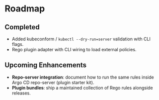 # Roadmap

## Completed

- Added kubeconform / `kubectl --dry-run=server` validation with CLI flags.
- Rego plugin adapter with CLI wiring to load external policies.

## Upcoming Enhancements

- **Repo-server integration**: document how to run the same rules inside Argo CD repo-server (plugin starter kit).
- **Plugin bundles**: ship a maintained collection of Rego rules alongside releases.
